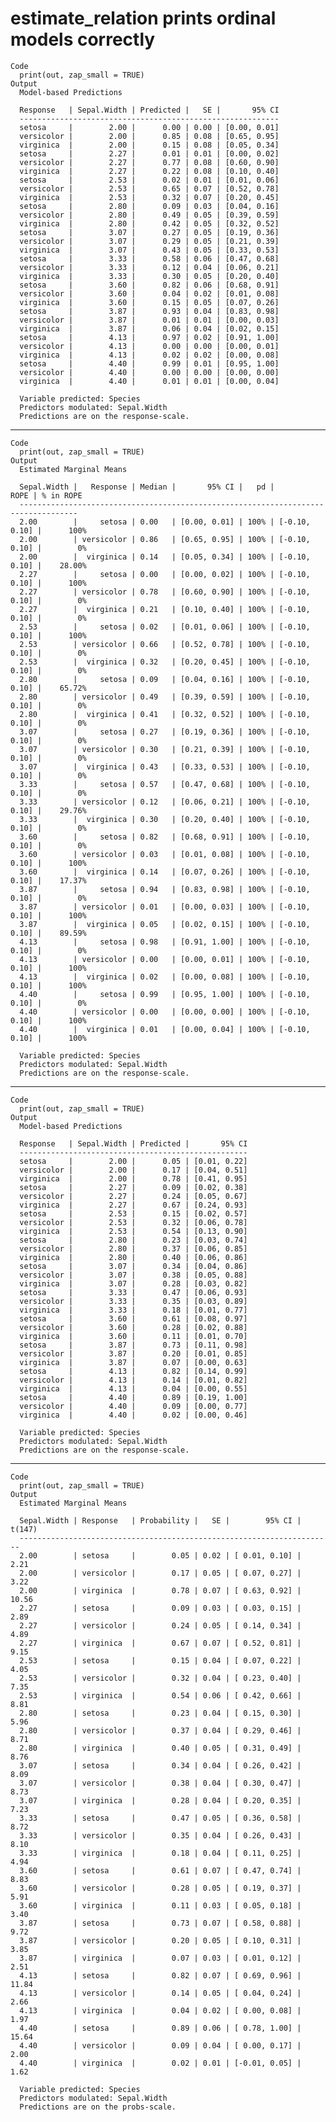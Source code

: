 # estimate_relation prints ordinal models correctly

    Code
      print(out, zap_small = TRUE)
    Output
      Model-based Predictions
      
      Response   | Sepal.Width | Predicted |   SE |       95% CI
      ----------------------------------------------------------
      setosa     |        2.00 |      0.00 | 0.00 | [0.00, 0.01]
      versicolor |        2.00 |      0.85 | 0.08 | [0.65, 0.95]
      virginica  |        2.00 |      0.15 | 0.08 | [0.05, 0.34]
      setosa     |        2.27 |      0.01 | 0.01 | [0.00, 0.02]
      versicolor |        2.27 |      0.77 | 0.08 | [0.60, 0.90]
      virginica  |        2.27 |      0.22 | 0.08 | [0.10, 0.40]
      setosa     |        2.53 |      0.02 | 0.01 | [0.01, 0.06]
      versicolor |        2.53 |      0.65 | 0.07 | [0.52, 0.78]
      virginica  |        2.53 |      0.32 | 0.07 | [0.20, 0.45]
      setosa     |        2.80 |      0.09 | 0.03 | [0.04, 0.16]
      versicolor |        2.80 |      0.49 | 0.05 | [0.39, 0.59]
      virginica  |        2.80 |      0.42 | 0.05 | [0.32, 0.52]
      setosa     |        3.07 |      0.27 | 0.05 | [0.19, 0.36]
      versicolor |        3.07 |      0.29 | 0.05 | [0.21, 0.39]
      virginica  |        3.07 |      0.43 | 0.05 | [0.33, 0.53]
      setosa     |        3.33 |      0.58 | 0.06 | [0.47, 0.68]
      versicolor |        3.33 |      0.12 | 0.04 | [0.06, 0.21]
      virginica  |        3.33 |      0.30 | 0.05 | [0.20, 0.40]
      setosa     |        3.60 |      0.82 | 0.06 | [0.68, 0.91]
      versicolor |        3.60 |      0.04 | 0.02 | [0.01, 0.08]
      virginica  |        3.60 |      0.15 | 0.05 | [0.07, 0.26]
      setosa     |        3.87 |      0.93 | 0.04 | [0.83, 0.98]
      versicolor |        3.87 |      0.01 | 0.01 | [0.00, 0.03]
      virginica  |        3.87 |      0.06 | 0.04 | [0.02, 0.15]
      setosa     |        4.13 |      0.97 | 0.02 | [0.91, 1.00]
      versicolor |        4.13 |      0.00 | 0.00 | [0.00, 0.01]
      virginica  |        4.13 |      0.02 | 0.02 | [0.00, 0.08]
      setosa     |        4.40 |      0.99 | 0.01 | [0.95, 1.00]
      versicolor |        4.40 |      0.00 | 0.00 | [0.00, 0.00]
      virginica  |        4.40 |      0.01 | 0.01 | [0.00, 0.04]
      
      Variable predicted: Species
      Predictors modulated: Sepal.Width
      Predictions are on the response-scale.

---

    Code
      print(out, zap_small = TRUE)
    Output
      Estimated Marginal Means
      
      Sepal.Width |   Response | Median |       95% CI |   pd |          ROPE | % in ROPE
      -----------------------------------------------------------------------------------
      2.00        |     setosa | 0.00   | [0.00, 0.01] | 100% | [-0.10, 0.10] |      100%
      2.00        | versicolor | 0.86   | [0.65, 0.95] | 100% | [-0.10, 0.10] |        0%
      2.00        |  virginica | 0.14   | [0.05, 0.34] | 100% | [-0.10, 0.10] |    28.00%
      2.27        |     setosa | 0.00   | [0.00, 0.02] | 100% | [-0.10, 0.10] |      100%
      2.27        | versicolor | 0.78   | [0.60, 0.90] | 100% | [-0.10, 0.10] |        0%
      2.27        |  virginica | 0.21   | [0.10, 0.40] | 100% | [-0.10, 0.10] |        0%
      2.53        |     setosa | 0.02   | [0.01, 0.06] | 100% | [-0.10, 0.10] |      100%
      2.53        | versicolor | 0.66   | [0.52, 0.78] | 100% | [-0.10, 0.10] |        0%
      2.53        |  virginica | 0.32   | [0.20, 0.45] | 100% | [-0.10, 0.10] |        0%
      2.80        |     setosa | 0.09   | [0.04, 0.16] | 100% | [-0.10, 0.10] |    65.72%
      2.80        | versicolor | 0.49   | [0.39, 0.59] | 100% | [-0.10, 0.10] |        0%
      2.80        |  virginica | 0.41   | [0.32, 0.52] | 100% | [-0.10, 0.10] |        0%
      3.07        |     setosa | 0.27   | [0.19, 0.36] | 100% | [-0.10, 0.10] |        0%
      3.07        | versicolor | 0.30   | [0.21, 0.39] | 100% | [-0.10, 0.10] |        0%
      3.07        |  virginica | 0.43   | [0.33, 0.53] | 100% | [-0.10, 0.10] |        0%
      3.33        |     setosa | 0.57   | [0.47, 0.68] | 100% | [-0.10, 0.10] |        0%
      3.33        | versicolor | 0.12   | [0.06, 0.21] | 100% | [-0.10, 0.10] |    29.76%
      3.33        |  virginica | 0.30   | [0.20, 0.40] | 100% | [-0.10, 0.10] |        0%
      3.60        |     setosa | 0.82   | [0.68, 0.91] | 100% | [-0.10, 0.10] |        0%
      3.60        | versicolor | 0.03   | [0.01, 0.08] | 100% | [-0.10, 0.10] |      100%
      3.60        |  virginica | 0.14   | [0.07, 0.26] | 100% | [-0.10, 0.10] |    17.37%
      3.87        |     setosa | 0.94   | [0.83, 0.98] | 100% | [-0.10, 0.10] |        0%
      3.87        | versicolor | 0.01   | [0.00, 0.03] | 100% | [-0.10, 0.10] |      100%
      3.87        |  virginica | 0.05   | [0.02, 0.15] | 100% | [-0.10, 0.10] |    89.59%
      4.13        |     setosa | 0.98   | [0.91, 1.00] | 100% | [-0.10, 0.10] |        0%
      4.13        | versicolor | 0.00   | [0.00, 0.01] | 100% | [-0.10, 0.10] |      100%
      4.13        |  virginica | 0.02   | [0.00, 0.08] | 100% | [-0.10, 0.10] |      100%
      4.40        |     setosa | 0.99   | [0.95, 1.00] | 100% | [-0.10, 0.10] |        0%
      4.40        | versicolor | 0.00   | [0.00, 0.00] | 100% | [-0.10, 0.10] |      100%
      4.40        |  virginica | 0.01   | [0.00, 0.04] | 100% | [-0.10, 0.10] |      100%
      
      Variable predicted: Species
      Predictors modulated: Sepal.Width
      Predictions are on the response-scale.

---

    Code
      print(out, zap_small = TRUE)
    Output
      Model-based Predictions
      
      Response   | Sepal.Width | Predicted |       95% CI
      ---------------------------------------------------
      setosa     |        2.00 |      0.05 | [0.01, 0.22]
      versicolor |        2.00 |      0.17 | [0.04, 0.51]
      virginica  |        2.00 |      0.78 | [0.41, 0.95]
      setosa     |        2.27 |      0.09 | [0.02, 0.38]
      versicolor |        2.27 |      0.24 | [0.05, 0.67]
      virginica  |        2.27 |      0.67 | [0.24, 0.93]
      setosa     |        2.53 |      0.15 | [0.02, 0.57]
      versicolor |        2.53 |      0.32 | [0.06, 0.78]
      virginica  |        2.53 |      0.54 | [0.13, 0.90]
      setosa     |        2.80 |      0.23 | [0.03, 0.74]
      versicolor |        2.80 |      0.37 | [0.06, 0.85]
      virginica  |        2.80 |      0.40 | [0.06, 0.86]
      setosa     |        3.07 |      0.34 | [0.04, 0.86]
      versicolor |        3.07 |      0.38 | [0.05, 0.88]
      virginica  |        3.07 |      0.28 | [0.03, 0.82]
      setosa     |        3.33 |      0.47 | [0.06, 0.93]
      versicolor |        3.33 |      0.35 | [0.03, 0.89]
      virginica  |        3.33 |      0.18 | [0.01, 0.77]
      setosa     |        3.60 |      0.61 | [0.08, 0.97]
      versicolor |        3.60 |      0.28 | [0.02, 0.88]
      virginica  |        3.60 |      0.11 | [0.01, 0.70]
      setosa     |        3.87 |      0.73 | [0.11, 0.98]
      versicolor |        3.87 |      0.20 | [0.01, 0.85]
      virginica  |        3.87 |      0.07 | [0.00, 0.63]
      setosa     |        4.13 |      0.82 | [0.14, 0.99]
      versicolor |        4.13 |      0.14 | [0.01, 0.82]
      virginica  |        4.13 |      0.04 | [0.00, 0.55]
      setosa     |        4.40 |      0.89 | [0.19, 1.00]
      versicolor |        4.40 |      0.09 | [0.00, 0.77]
      virginica  |        4.40 |      0.02 | [0.00, 0.46]
      
      Variable predicted: Species
      Predictors modulated: Sepal.Width
      Predictions are on the response-scale.

---

    Code
      print(out, zap_small = TRUE)
    Output
      Estimated Marginal Means
      
      Sepal.Width | Response   | Probability |   SE |        95% CI | t(147)
      ----------------------------------------------------------------------
      2.00        | setosa     |        0.05 | 0.02 | [ 0.01, 0.10] |   2.21
      2.00        | versicolor |        0.17 | 0.05 | [ 0.07, 0.27] |   3.22
      2.00        | virginica  |        0.78 | 0.07 | [ 0.63, 0.92] |  10.56
      2.27        | setosa     |        0.09 | 0.03 | [ 0.03, 0.15] |   2.89
      2.27        | versicolor |        0.24 | 0.05 | [ 0.14, 0.34] |   4.89
      2.27        | virginica  |        0.67 | 0.07 | [ 0.52, 0.81] |   9.15
      2.53        | setosa     |        0.15 | 0.04 | [ 0.07, 0.22] |   4.05
      2.53        | versicolor |        0.32 | 0.04 | [ 0.23, 0.40] |   7.35
      2.53        | virginica  |        0.54 | 0.06 | [ 0.42, 0.66] |   8.81
      2.80        | setosa     |        0.23 | 0.04 | [ 0.15, 0.30] |   5.96
      2.80        | versicolor |        0.37 | 0.04 | [ 0.29, 0.46] |   8.71
      2.80        | virginica  |        0.40 | 0.05 | [ 0.31, 0.49] |   8.76
      3.07        | setosa     |        0.34 | 0.04 | [ 0.26, 0.42] |   8.09
      3.07        | versicolor |        0.38 | 0.04 | [ 0.30, 0.47] |   8.73
      3.07        | virginica  |        0.28 | 0.04 | [ 0.20, 0.35] |   7.23
      3.33        | setosa     |        0.47 | 0.05 | [ 0.36, 0.58] |   8.72
      3.33        | versicolor |        0.35 | 0.04 | [ 0.26, 0.43] |   8.10
      3.33        | virginica  |        0.18 | 0.04 | [ 0.11, 0.25] |   4.94
      3.60        | setosa     |        0.61 | 0.07 | [ 0.47, 0.74] |   8.83
      3.60        | versicolor |        0.28 | 0.05 | [ 0.19, 0.37] |   5.91
      3.60        | virginica  |        0.11 | 0.03 | [ 0.05, 0.18] |   3.40
      3.87        | setosa     |        0.73 | 0.07 | [ 0.58, 0.88] |   9.72
      3.87        | versicolor |        0.20 | 0.05 | [ 0.10, 0.31] |   3.85
      3.87        | virginica  |        0.07 | 0.03 | [ 0.01, 0.12] |   2.51
      4.13        | setosa     |        0.82 | 0.07 | [ 0.69, 0.96] |  11.84
      4.13        | versicolor |        0.14 | 0.05 | [ 0.04, 0.24] |   2.66
      4.13        | virginica  |        0.04 | 0.02 | [ 0.00, 0.08] |   1.97
      4.40        | setosa     |        0.89 | 0.06 | [ 0.78, 1.00] |  15.64
      4.40        | versicolor |        0.09 | 0.04 | [ 0.00, 0.17] |   2.00
      4.40        | virginica  |        0.02 | 0.01 | [-0.01, 0.05] |   1.62
      
      Variable predicted: Species
      Predictors modulated: Sepal.Width
      Predictions are on the probs-scale.

